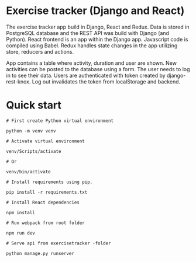 # Exercise tracker (Django and React)

The exercise tracker app build in Django, React and Redux. Data is stored in PostgreSQL database and the REST API was build with Django (and Python).
React frontend is an app within the Django app. Javascript code is compiled using Babel.
Redux handles state changes in the app utilizing store, reducers and actions.

App contains a table where activity, duration and user are shown. New activities can be posted to the database using a form. The user needs to log in to see their data. Users are authenticated with token created by django-rest-knox. Log out invalidates the token from localStorage and backend.

# Quick start

```
# First create Python virtual environment

python -m venv venv

# Activate virtual environment

venv/Scripts/activate

# Or

venv/bin/activate

# Install requirements using pip.

pip install -r requirements.txt

# Install React dependencies

npm install

# Run webpack from root folder

npm run dev

# Serve api from exercisetracker -folder

python manage.py runserver

```
